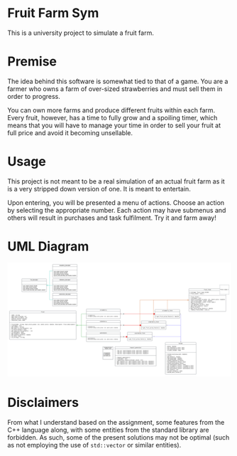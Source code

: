 # Fruit Farm Sym

This is a university project to simulate a fruit farm.

# Premise

The idea behind this software is somewhat tied to that of a game.
You are a farmer who owns a farm of over-sized strawberries and must
sell them in order to progress.

You can own more farms and produce different fruits within each farm.
Every fruit, however, has a time to fully grow and a spoiling timer, which
means that you will have to manage your time in order to sell your fruit at
full price and avoid it becoming unsellable.

# Usage

This project is not meant to be a real simulation of an actual fruit
farm as it is a very stripped down version of one. It is meant to entertain.

Upon entering, you will be presented a menu of actions. Choose an action by
selecting the appropriate number. Each action may have submenus and others will
result in purchases and task fulfilment. Try it and farm away!

# UML Diagram

![UML Diagram](resources/diagram.png)

# Disclaimers

From what I understand based on the assignment, some features from the C++
language along, with some entities from the standard library are forbidden. As
such, some of the present solutions may not be optimal (such as not employing
the use of `std::vector` or similar entities).


